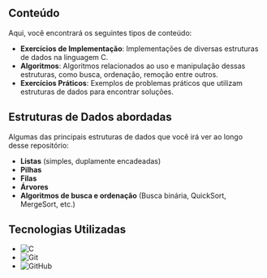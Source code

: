 ## Conteúdo

Aqui, você encontrará os seguintes tipos de conteúdo:

- **Exercícios de Implementação**: Implementações de diversas estruturas de dados na linguagem C.
- **Algoritmos**: Algoritmos relacionados ao uso e manipulação dessas estruturas, como busca, ordenação, remoção entre outros.
- **Exercícios Práticos**: Exemplos de problemas práticos que utilizam estruturas de dados para encontrar soluções.

## Estruturas de Dados abordadas

Algumas das principais estruturas de dados que você irá ver ao longo desse repositório:

- **Listas** (simples, duplamente encadeadas)
- **Pilhas**
- **Filas**
- **Árvores**
- **Algoritmos de busca e ordenação** (Busca binária, QuickSort, MergeSort, etc.)

## Tecnologias Utilizadas

- ![C](https://img.shields.io/badge/C-%2300599C.svg?&style=for-the-badge&logo=c&logoColor=white)
- ![Git](https://img.shields.io/badge/Git-%23F1502F.svg?&style=for-the-badge&logo=git&logoColor=white)
- ![GitHub](https://img.shields.io/badge/GitHub-%23121011.svg?&style=for-the-badge&logo=github&logoColor=white)

